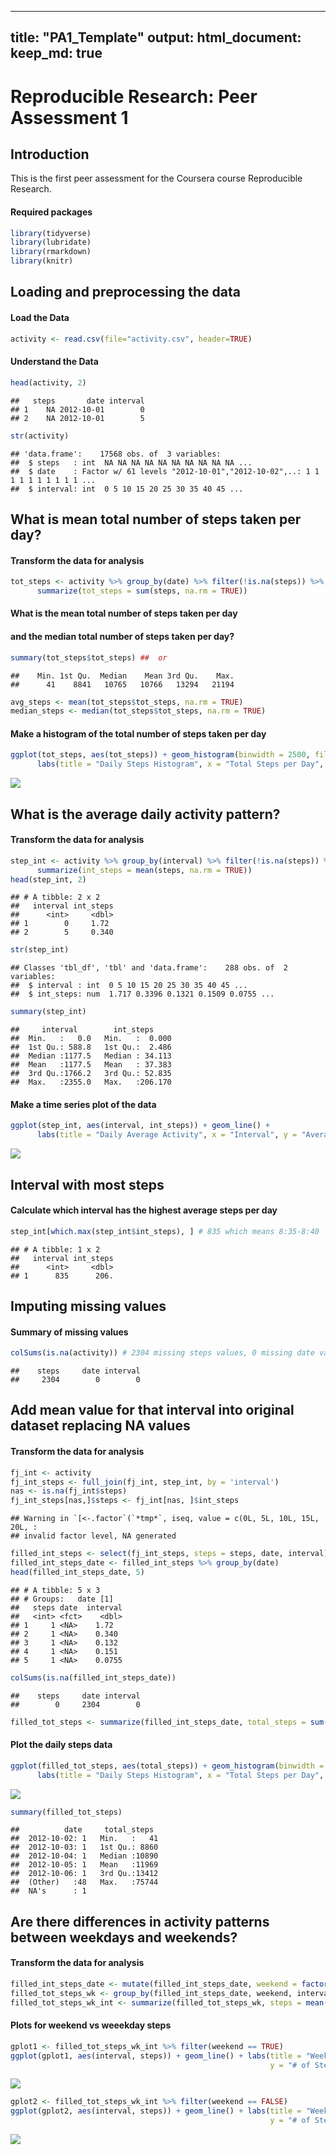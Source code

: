
---
title: "PA1_Template"
output:
  html_document:
    keep_md: true
---

# Reproducible Research: Peer Assessment 1

## Introduction
This is the first peer assessment for the Coursera course Reproducible Research.

#### Required packages

```r
library(tidyverse)
library(lubridate)
library(rmarkdown)
library(knitr)
```



## Loading and preprocessing the data
#### Load the Data

```r
activity <- read.csv(file="activity.csv", header=TRUE)
```
#### Understand the Data

```r
head(activity, 2)
```

```
##   steps       date interval
## 1    NA 2012-10-01        0
## 2    NA 2012-10-01        5
```

```r
str(activity)
```

```
## 'data.frame':	17568 obs. of  3 variables:
##  $ steps   : int  NA NA NA NA NA NA NA NA NA NA ...
##  $ date    : Factor w/ 61 levels "2012-10-01","2012-10-02",..: 1 1 1 1 1 1 1 1 1 1 ...
##  $ interval: int  0 5 10 15 20 25 30 35 40 45 ...
```


## What is mean total number of steps taken per day?
#### Transform the data for analysis

```r
tot_steps <- activity %>% group_by(date) %>% filter(!is.na(steps)) %>%
      summarize(tot_steps = sum(steps, na.rm = TRUE))
```

#### What is the mean total number of steps taken per day
#### and the median total number of steps taken per day?

```r
summary(tot_steps$tot_steps) ##  or 
```

```
##    Min. 1st Qu.  Median    Mean 3rd Qu.    Max. 
##      41    8841   10765   10766   13294   21194
```

```r
avg_steps <- mean(tot_steps$tot_steps, na.rm = TRUE)
median_steps <- median(tot_steps$tot_steps, na.rm = TRUE)
```
#### Make a histogram of the total number of steps taken per day

```r
ggplot(tot_steps, aes(tot_steps)) + geom_histogram(binwidth = 2500, fill = "darkgreen", col = "lightgreen") +
      labs(title = "Daily Steps Histogram", x = "Total Steps per Day", y = "Number of Days")
```

![](PA1_template_files/figure-html/unnamed-chunk-6-1.png)<!-- -->

## What is the average daily activity pattern?
#### Transform the data for analysis

```r
step_int <- activity %>% group_by(interval) %>% filter(!is.na(steps)) %>%
      summarize(int_steps = mean(steps, na.rm = TRUE))
head(step_int, 2)
```

```
## # A tibble: 2 x 2
##   interval int_steps
##      <int>     <dbl>
## 1        0     1.72 
## 2        5     0.340
```

```r
str(step_int)
```

```
## Classes 'tbl_df', 'tbl' and 'data.frame':	288 obs. of  2 variables:
##  $ interval : int  0 5 10 15 20 25 30 35 40 45 ...
##  $ int_steps: num  1.717 0.3396 0.1321 0.1509 0.0755 ...
```

```r
summary(step_int)
```

```
##     interval        int_steps      
##  Min.   :   0.0   Min.   :  0.000  
##  1st Qu.: 588.8   1st Qu.:  2.486  
##  Median :1177.5   Median : 34.113  
##  Mean   :1177.5   Mean   : 37.383  
##  3rd Qu.:1766.2   3rd Qu.: 52.835  
##  Max.   :2355.0   Max.   :206.170
```

#### Make a time series plot of the data

```r
ggplot(step_int, aes(interval, int_steps)) + geom_line() +
      labs(title = "Daily Average Activity", x = "Interval", y = "Average Steps")
```

![](PA1_template_files/figure-html/unnamed-chunk-8-1.png)<!-- -->


## Interval with most steps
#### Calculate which interval has the highest average steps per day

```r
step_int[which.max(step_int$int_steps), ] # 835 which means 8:35-8:40
```

```
## # A tibble: 1 x 2
##   interval int_steps
##      <int>     <dbl>
## 1      835      206.
```

## Imputing missing values
#### Summary of missing values

```r
colSums(is.na(activity)) # 2304 missing steps values, 0 missing date values, 0 missing interval values
```

```
##    steps     date interval 
##     2304        0        0
```

## Add mean value for that interval into original dataset replacing NA values
#### Transform the data for analysis

```r
fj_int <- activity
fj_int_steps <- full_join(fj_int, step_int, by = 'interval')
nas <- is.na(fj_int$steps)
fj_int_steps[nas,]$steps <- fj_int[nas, ]$int_steps
```

```
## Warning in `[<-.factor`(`*tmp*`, iseq, value = c(0L, 5L, 10L, 15L, 20L, :
## invalid factor level, NA generated
```

```r
filled_int_steps <- select(fj_int_steps, steps = steps, date, interval)
filled_int_steps_date <- filled_int_steps %>% group_by(date)
head(filled_int_steps_date, 5)
```

```
## # A tibble: 5 x 3
## # Groups:   date [1]
##   steps date  interval
##   <int> <fct>    <dbl>
## 1     1 <NA>    1.72  
## 2     1 <NA>    0.340 
## 3     1 <NA>    0.132 
## 4     1 <NA>    0.151 
## 5     1 <NA>    0.0755
```

```r
colSums(is.na(filled_int_steps_date))
```

```
##    steps     date interval 
##        0     2304        0
```

```r
filled_tot_steps <- summarize(filled_int_steps_date, total_steps = sum(steps))
```

#### Plot the daily steps data

```r
ggplot(filled_tot_steps, aes(total_steps)) + geom_histogram(binwidth = 2500, fill = "darkblue", col = "lightblue") +
      labs(title = "Daily Steps Histogram", x = "Total Steps per Day", y = "Number of Days")
```

![](PA1_template_files/figure-html/unnamed-chunk-12-1.png)<!-- -->

```r
summary(filled_tot_steps)
```

```
##          date     total_steps   
##  2012-10-02: 1   Min.   :   41  
##  2012-10-03: 1   1st Qu.: 8860  
##  2012-10-04: 1   Median :10890  
##  2012-10-05: 1   Mean   :11969  
##  2012-10-06: 1   3rd Qu.:13412  
##  (Other)   :48   Max.   :75744  
##  NA's      : 1
```

## Are there differences in activity patterns between weekdays and weekends?
#### Transform the data for analysis

```r
filled_int_steps_date <- mutate(filled_int_steps_date, weekend = factor(weekdays(ymd(date)) %in% c('Saturday', 'Sunday')))
filled_tot_steps_wk <- group_by(filled_int_steps_date, weekend, interval)
filled_tot_steps_wk_int <- summarize(filled_tot_steps_wk, steps = mean(steps))
```

#### Plots for weekend vs weeekday steps

```r
gplot1 <- filled_tot_steps_wk_int %>% filter(weekend == TRUE)
ggplot(gplot1, aes(interval, steps)) + geom_line() + labs(title = "Weekends", x = "Average Interval Steps per Day",
                                                          y = "# of Steps")
```

![](PA1_template_files/figure-html/unnamed-chunk-14-1.png)<!-- -->

```r
gplot2 <- filled_tot_steps_wk_int %>% filter(weekend == FALSE)
ggplot(gplot2, aes(interval, steps)) + geom_line() + labs(title = "Weekdays", x = "Average Interval Steps per Day",
                                                          y = "# of Steps")
```

![](PA1_template_files/figure-html/unnamed-chunk-14-2.png)<!-- -->









